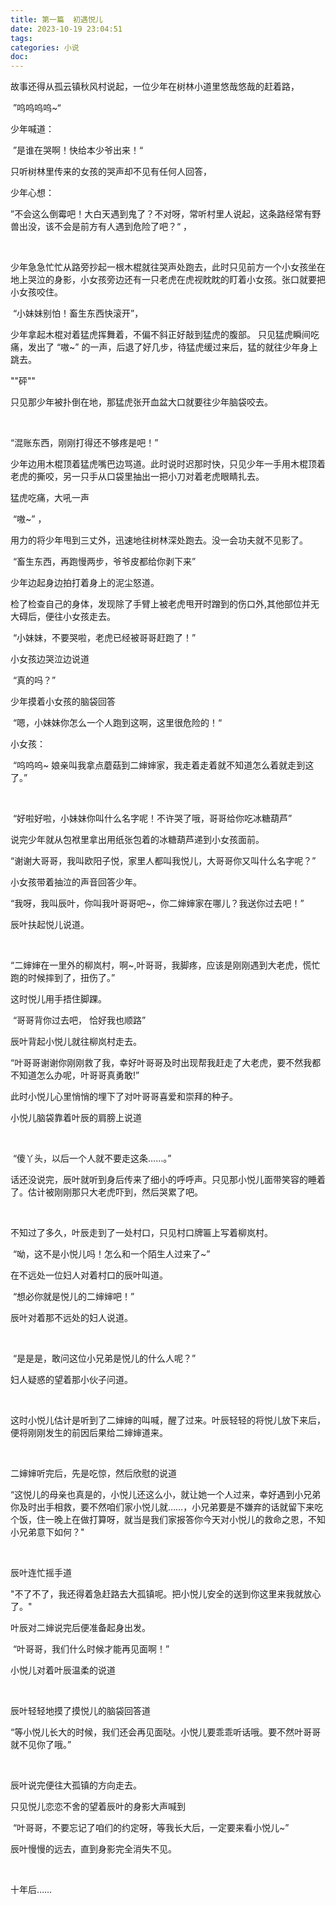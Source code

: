 ```yaml
---
title: 第一篇  初遇悦儿
date: 2023-10-19 23:04:51
tags:
categories: 小说
doc:
---
```


​	故事还得从孤云镇秋风村说起，一位少年在树林小道里悠哉悠哉的赶着路，

​					 ”呜呜呜呜~“       

少年喊道：

​					”是谁在哭啊！快给本少爷出来！“  

  只听树林里传来的女孩的哭声却不见有任何人回答，

少年心想：

​					”不会这么倒霉吧！大白天遇到鬼了？不对呀，常听村里人说起，这条路经常有野兽出没，该不会是前方有人遇到危险了吧？“  ，

<br />

少年急急忙忙从路旁抄起一根木棍就往哭声处跑去，此时只见前方一个小女孩坐在地上哭泣的身影，小女孩旁边还有一只老虎在虎视眈眈的盯着小女孩。张口就要把小女孩咬住。

​						“小妹妹别怕！畜生东西快滚开”，

少年拿起木棍对着猛虎挥舞着，不偏不斜正好敲到猛虎的腹部。 只见猛虎瞬间吃痛，发出了  “嗷~”  的一声，后退了好几步，待猛虎缓过来后，猛的就往少年身上跳去。

""砰""

只见那少年被扑倒在地，那猛虎张开血盆大口就要往少年脑袋咬去。

<br/>

“混账东西，刚刚打得还不够疼是吧！”

少年边用木棍顶着猛虎嘴巴边骂道。此时说时迟那时快，只见少年一手用木棍顶着老虎的撕咬，另一只手从口袋里抽出一把小刀对着老虎眼睛扎去。

猛虎吃痛，大吼一声 

​					“嗷~” ，

用力的将少年甩到三丈外，迅速地往树林深处跑去。没一会功夫就不见影了。

​					“畜生东西，再跑慢两步，爷爷皮都给你剥下来”  

少年边起身边拍打着身上的泥尘怒道。

检了检查自己的身体，发现除了手臂上被老虎甩开时蹭到的伤口外,其他部位并无大碍后，便往小女孩走去。

​					“小妹妹，不要哭啦，老虎已经被哥哥赶跑了！” 

小女孩边哭泣边说道

​					“真的吗？”

少年摸着小女孩的脑袋回答

​					“嗯，小妹妹你怎么一个人跑到这啊，这里很危险的！“

小女孩：					

​					“呜呜呜~     娘亲叫我拿点蘑菇到二婶婶家，我走着走着就不知道怎么着就走到这了。”

<br />

​					“好啦好啦，小妹妹你叫什么名字呢！不许哭了哦，哥哥给你吃冰糖葫芦”  

说完少年就从包袱里拿出用纸张包着的冰糖葫芦递到小女孩面前。

​					“谢谢大哥哥，我叫欧阳子悦，家里人都叫我悦儿，大哥哥你又叫什么名字呢？”   

小女孩带着抽泣的声音回答少年。

​					“我呀，我叫辰叶，你叫我叶哥哥吧~，你二婶婶家在哪儿？我送你过去吧！”

辰叶扶起悦儿说道。

<br />

​				“二婶婶在一里外的柳岚村，啊~,叶哥哥，我脚疼，应该是刚刚遇到大老虎，慌忙跑的时候摔到了，扭伤了。”

这时悦儿用手捂住脚踝。

​				“哥哥背你过去吧， 恰好我也顺路”

辰叶背起小悦儿就往柳岚村走去。

​				“叶哥哥谢谢你刚刚救了我，幸好叶哥哥及时出现帮我赶走了大老虎，要不然我都不知道怎么办呢，叶哥哥真勇敢!”

此时小悦儿心里悄悄的埋下了对叶哥哥喜爱和崇拜的种子。

小悦儿脑袋靠着叶辰的肩膀上说道

<br>

​				“傻丫头，以后一个人就不要走这条……。”

话还没说完，辰叶就听到身后传来了细小的呼呼声。只见那小悦儿面带笑容的睡着了。估计被刚刚那只大老虎吓到，然后哭累了吧。

<br />

  不知过了多久，叶辰走到了一处村口，只见村口牌匾上写着柳岚村。

​				“呦，这不是小悦儿吗！怎么和一个陌生人过来了~”

在不远处一位妇人对着村口的辰叶叫道。

​				“想必你就是悦儿的二婶婶吧！”

辰叶对着那不远处的妇人说道。

<br />

​				“是是是，敢问这位小兄弟是悦儿的什么人呢？”

妇人疑惑的望着那小伙子问道。

<br />

这时小悦儿估计是听到了二婶婶的叫喊，醒了过来。叶辰轻轻的将悦儿放下来后，便将刚刚发生的前因后果给二婶婶道来。

<br />

二婶婶听完后，先是吃惊，然后欣慰的说道

​				“这悦儿的母亲也真是的，小悦儿还这么小，就让她一个人过来，幸好遇到小兄弟你及时出手相救，要不然咱们家小悦儿就……，小兄弟要是不嫌弃的话就留下来吃个饭，住一晚上在做打算呀，就当是我们家报答你今天对小悦儿的救命之恩，不知小兄弟意下如何？"

<br />

辰叶连忙摇手道

​				"不了不了，我还得着急赶路去大孤镇呢。把小悦儿安全的送到你这里来我就放心了。"

叶辰对二婶说完后便准备起身出发。

​				“叶哥哥，我们什么时候才能再见面啊！”

小悦儿对着叶辰温柔的说道

<br />

辰叶轻轻地摸了摸悦儿的脑袋回答道

​				“等小悦儿长大的时候，我们还会再见面哒。小悦儿要乖乖听话哦。要不然叶哥哥就不见你了哦。”

<br />

辰叶说完便往大孤镇的方向走去。

只见悦儿恋恋不舍的望着辰叶的身影大声喊到

​				“叶哥哥，不要忘记了咱们的约定呀，等我长大后，一定要来看小悦儿~”

辰叶慢慢的远去，直到身影完全消失不见。

<br />

十年后……









​	